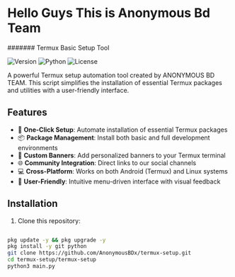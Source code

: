 # Hello Guys This is Anonymous Bd Team
####### Termux Basic Setup Tool

![Version](https://img.shields.io/badge/version-1.0.2-blue.svg)
![Python](https://img.shields.io/badge/python-3.5+-yellow.svg)
![License](https://img.shields.io/badge/license-MIT-green.svg)

A powerful Termux setup automation tool created by ANONYMOUS BD TEAM. This script simplifies the installation of essential Termux packages and utilities with a user-friendly interface.

## Features

- 🚀 **One-Click Setup**: Automate installation of essential Termux packages
- 📦 **Package Management**: Install both basic and full development environments
- 🎨 **Custom Banners**: Add personalized banners to your Termux terminal
- 🌐 **Community Integration**: Direct links to our social channels
- 💻 **Cross-Platform**: Works on both Android (Termux) and Linux systems
- 🎯 **User-Friendly**: Intuitive menu-driven interface with visual feedback

## Installation

1. Clone this repository:
```bash

pkg update -y && pkg upgrade -y
pkg install -y git python
git clone https://github.com/AnonymousBDx/termux-setup.git
cd termux-setup/termux-setup
python3 main.py
